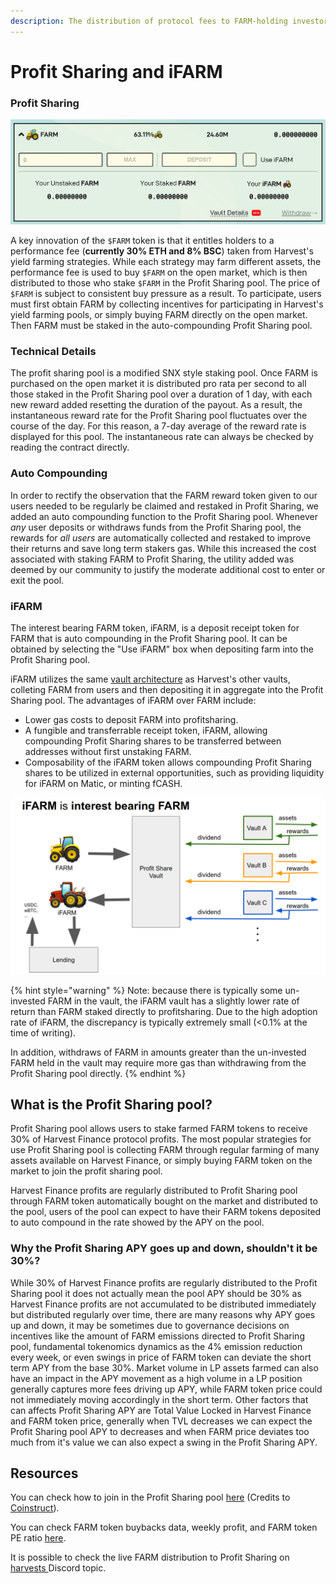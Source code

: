 ```yaml
---
description: The distribution of protocol fees to FARM-holding investors.
---
```


# Profit Sharing and iFARM

### Profit Sharing

![](../../.gitbook/assets/ps1.jpg)

A key innovation of the `$FARM` token is that it entitles holders to a performance fee \(**currently 30% ETH and 8% BSC**\) taken from Harvest's yield farming strategies. While each strategy may farm different assets, the performance fee is used to buy `$FARM` on the open market, which is then distributed to those who stake `$FARM` in the Profit Sharing pool. The price of `$FARM` is subject to consistent buy pressure as a result. To participate, users must first obtain FARM by collecting incentives for participating in Harvest's yield farming pools, or simply buying FARM directly on the open market. Then FARM must be staked in the auto-compounding Profit Sharing pool.

### Technical Details

The profit sharing pool is a modified SNX style staking pool. Once FARM is purchased on the open market it is distributed pro rata per second to all those staked in the Profit Sharing pool over a duration of 1 day, with each new reward added resetting the duration of the payout. As a result, the instantaneous reward rate for the Profit Sharing pool fluctuates over the course of the day. For this reason, a 7-day average of the reward rate is displayed for this pool. The instantaneous rate can always be checked by reading the contract directly.

### Auto Compounding

In order to rectify the observation that the FARM reward token given to our users needed to be regularly be claimed and restaked in Profit Sharing, we added an auto compounding function to the Profit Sharing pool. Whenever _any_ user deposits or withdraws funds from the Profit  Sharing pool, the rewards for _all users_ are automatically collected and restaked to improve their returns and save long term stakers gas. While this increased the cost associated with staking FARM to Profit Sharing, the utility added was deemed by our community to justify the moderate additional cost to enter or exit the pool.

### iFARM

The interest bearing FARM token, iFARM, is a deposit receipt token for FARM that is auto compounding in the Profit Sharing pool. It can be obtained by selecting the "Use iFARM" box when depositing farm into the Profit Sharing pool.

 iFARM utilizes the same [vault architecture](../../how-it-works/harvest-contracts/vaults/) as Harvest's other vaults, colleting FARM from users and then depositing it in aggregate into the Profit Sharing pool. The advantages of iFARM over FARM include:

* Lower gas costs to deposit FARM into profitsharing.
* A fungible and transferrable receipt token, iFARM, allowing compounding Profit Sharing shares to be transferred between addresses without first unstaking FARM.
* Composability of the iFARM token allows compounding Profit Sharing shares to be utilized in external opportunities, such as providing liquidity for iFARM on Matic, or minting fCASH.

![](../../.gitbook/assets/ps-2.png)

{% hint style="warning" %}
Note: because there is typically some un-invested FARM in the vault, the iFARM vault has a slightly lower rate of return than FARM staked directly to profitsharing. Due to the high adoption rate of iFARM, the discrepancy is typically extremely small \(&lt;0.1% at the time of writing\).

In addition, withdraws of FARM in amounts greater than the un-invested FARM held in the vault may require more gas than withdrawing from the Profit Sharing pool directly.
{% endhint %}

## What is the Profit Sharing pool? 

Profit Sharing pool allows users to stake farmed FARM tokens to receive 30% of Harvest Finance protocol profits. The most popular strategies for use Profit Sharing pool is collecting FARM through regular farming of many assets available on Harvest Finance, or simply buying FARM token on the market to join the profit sharing pool.





Harvest Finance profits are regularly distributed to Profit Sharing pool through FARM token automatically bought on the market and distributed to the pool, users of the pool can expect to have their FARM tokens deposited to auto compound in the rate showed by the APY on the pool. 

### Why the Profit Sharing APY goes up and down, shouldn't it be 30%?

While 30% of Harvest Finance profits are regularly distributed to the Profit Sharing pool it does not actually mean the pool APY should be 30% as Harvest Finance profits are not accumulated to be distributed immediately but distributed regularly over time, there are many reasons why APY goes up and down, it may be sometimes due to governance decisions on incentives like the amount of FARM emissions directed to Profit Sharing pool, fundamental tokenomics dynamics as the 4% emission reduction every week, or even swings in price of FARM token can deviate the short term APY from the base 30%. Market volume in LP assets farmed can also have an impact in the APY movement as a high volume in a LP position generally captures more fees driving up APY, while FARM token price could not immediately moving accordingly in the short term. Other factors that can affects Profit Sharing APY are Total Value Locked in Harvest Finance and FARM token price, generally when TVL decreases we can expect the Profit Sharing pool APY to decreases and when FARM price deviates too much from it's value we can also expect a swing in the Profit Sharing APY.

## Resources

You can check how to join in the Profit Sharing pool [here](https://www.youtube.com/watch?v=VxSgvj8lmNM)  \(Credits to [Coinstruct](https://www.youtube.com/channel/UCywRgYh3qQ45savdWcY9o0A)\).  
  
You can check FARM token buybacks data, weekly profit, and FARM token PE ratio [here](https://farmdashboard.xyz/).

It is possible to check the live FARM distribution to Profit Sharing on [harvests ](https://discord.com/channels/748967094745563176/758266916095393792)Discord topic.



